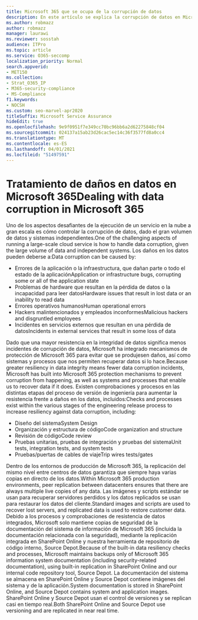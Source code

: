 ```yaml
---
title: Microsoft 365 que se ocupa de la corrupción de datos
description: En este artículo se explica la corrupción de datos en Microsoft 365 y los esfuerzos realizados por Microsoft para evitar y recuperar datos.
ms.author: robmazz
author: robmazz
manager: laurawi
ms.reviewer: sosstah
audience: ITPro
ms.topic: article
ms.service: O365-seccomp
localization_priority: Normal
search.appverid:
- MET150
ms.collection:
- Strat_O365_IP
- M365-security-compliance
- MS-Compliance
f1.keywords:
- NOCSH
ms.custom: seo-marvel-apr2020
titleSuffix: Microsoft Service Assurance
hideEdit: true
ms.openlocfilehash: 9e9f0951f7e349cc70bc96bb6a2d62275848cf04
ms.sourcegitcommit: 024137a15ab23d26cac5ec14c36f3577fd8a0cc4
ms.translationtype: MT
ms.contentlocale: es-ES
ms.lasthandoff: 04/01/2021
ms.locfileid: "51497591"
---
```

# <a name="dealing-with-data-corruption-in-microsoft-365"></a><span data-ttu-id="5cd0e-103">Tratamiento de daños en datos en Microsoft 365</span><span class="sxs-lookup"><span data-stu-id="5cd0e-103">Dealing with data corruption in Microsoft 365</span></span>

<span data-ttu-id="5cd0e-104">Uno de los aspectos desafiantes de la ejecución de un servicio en la nube a gran escala es cómo controlar la corrupción de datos, dado el gran volumen de datos y sistemas independientes.</span><span class="sxs-lookup"><span data-stu-id="5cd0e-104">One of the challenging aspects of running a large-scale cloud service is how to handle data corruption, given the large volume of data and independent systems.</span></span> <span data-ttu-id="5cd0e-105">Los daños en los datos pueden deberse a:</span><span class="sxs-lookup"><span data-stu-id="5cd0e-105">Data corruption can be caused by:</span></span>

- <span data-ttu-id="5cd0e-106">Errores de la aplicación o la infraestructura, que dañan parte o todo el estado de la aplicación</span><span class="sxs-lookup"><span data-stu-id="5cd0e-106">Application or infrastructure bugs, corrupting some or all of the application state</span></span>
- <span data-ttu-id="5cd0e-107">Problemas de hardware que resultan en la pérdida de datos o la incapacidad para leer datos</span><span class="sxs-lookup"><span data-stu-id="5cd0e-107">Hardware issues that result in lost data or an inability to read data</span></span>
- <span data-ttu-id="5cd0e-108">Errores operativos humanos</span><span class="sxs-lookup"><span data-stu-id="5cd0e-108">Human operational errors</span></span>
- <span data-ttu-id="5cd0e-109">Hackers malintencionados y empleados inconformes</span><span class="sxs-lookup"><span data-stu-id="5cd0e-109">Malicious hackers and disgruntled employees</span></span>
- <span data-ttu-id="5cd0e-110">Incidentes en servicios externos que resultan en una pérdida de datos</span><span class="sxs-lookup"><span data-stu-id="5cd0e-110">Incidents in external services that result in some loss of data</span></span>

<span data-ttu-id="5cd0e-111">Dado que una mayor resistencia en la integridad de datos significa menos incidentes de corrupción de datos, Microsoft ha integrado mecanismos de protección de Microsoft 365 para evitar que se produjesen daños, así como sistemas y procesos que nos permiten recuperar datos si lo hace.</span><span class="sxs-lookup"><span data-stu-id="5cd0e-111">Because greater resiliency in data integrity means fewer data corruption incidents, Microsoft has built into Microsoft 365 protection mechanisms to prevent corruption from happening, as well as systems and processes that enable us to recover data if it does.</span></span> <span data-ttu-id="5cd0e-112">Existen comprobaciones y procesos en las distintas etapas del proceso de versión de ingeniería para aumentar la resistencia frente a daños en los datos, incluidos:</span><span class="sxs-lookup"><span data-stu-id="5cd0e-112">Checks and processes exist within the various stages of the engineering release process to increase resiliency against data corruption, including:</span></span>

- <span data-ttu-id="5cd0e-113">Diseño del sistema</span><span class="sxs-lookup"><span data-stu-id="5cd0e-113">System Design</span></span>
- <span data-ttu-id="5cd0e-114">Organización y estructura de código</span><span class="sxs-lookup"><span data-stu-id="5cd0e-114">Code organization and structure</span></span>
- <span data-ttu-id="5cd0e-115">Revisión de código</span><span class="sxs-lookup"><span data-stu-id="5cd0e-115">Code review</span></span>
- <span data-ttu-id="5cd0e-116">Pruebas unitarias, pruebas de integración y pruebas del sistema</span><span class="sxs-lookup"><span data-stu-id="5cd0e-116">Unit tests, integration tests, and system tests</span></span>
- <span data-ttu-id="5cd0e-117">Pruebas/puertas de cables de viaje</span><span class="sxs-lookup"><span data-stu-id="5cd0e-117">Trip wires tests/gates</span></span>

<span data-ttu-id="5cd0e-118">Dentro de los entornos de producción de Microsoft 365, la replicación del mismo nivel entre centros de datos garantiza que siempre haya varias copias en directo de los datos.</span><span class="sxs-lookup"><span data-stu-id="5cd0e-118">Within Microsoft 365 production environments, peer replication between datacenters ensures that there are always multiple live copies of any data.</span></span> <span data-ttu-id="5cd0e-119">Las imágenes y scripts estándar se usan para recuperar servidores perdidos y los datos replicados se usan para restaurar los datos del cliente.</span><span class="sxs-lookup"><span data-stu-id="5cd0e-119">Standard images and scripts are used to recover lost servers, and replicated data is used to restore customer data.</span></span> <span data-ttu-id="5cd0e-120">Debido a los procesos y comprobaciones de resistencia de datos integrados, Microsoft solo mantiene copias de seguridad de la documentación del sistema de información de Microsoft 365 (incluida la documentación relacionada con la seguridad), mediante la replicación integrada en SharePoint Online y nuestra herramienta de repositorio de código interno, Source Depot.</span><span class="sxs-lookup"><span data-stu-id="5cd0e-120">Because of the built-in data resiliency checks and processes, Microsoft maintains backups only of Microsoft 365 information system documentation (including security-related documentation), using built-in replication in SharePoint Online and our internal code repository tool, Source Depot.</span></span> <span data-ttu-id="5cd0e-121">La documentación del sistema se almacena en SharePoint Online y Source Depot contiene imágenes del sistema y de la aplicación.</span><span class="sxs-lookup"><span data-stu-id="5cd0e-121">System documentation is stored in SharePoint Online, and Source Depot contains system and application images.</span></span> <span data-ttu-id="5cd0e-122">SharePoint Online y Source Depot usan el control de versiones y se replican casi en tiempo real.</span><span class="sxs-lookup"><span data-stu-id="5cd0e-122">Both SharePoint Online and Source Depot use versioning and are replicated in near real time.</span></span>
